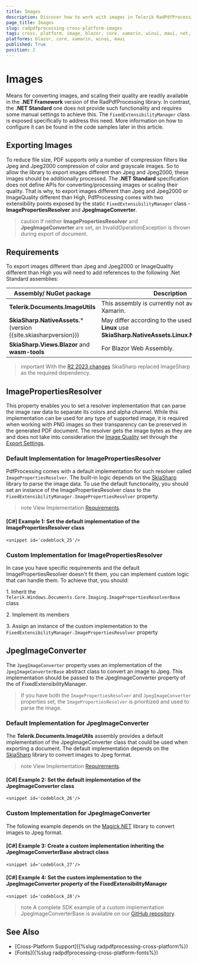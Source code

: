 ```yaml
---
title: Images
description: Discover how to work with images in Telerik RadPdfProcessing for cross-platform .NET applications.
page_title: Images
slug: radpdfprocessing-cross-platform-images
tags: cross, platform, image, blazor, core, xamarin, winui, maui, net, standard, linux, ios 
platforms: blazor, core, xamarin, winui, maui
published: True
position: 2
---
```


# Images

Means for converting images, and scaling their quality are readily available in the **.NET Framework** version of the RadPdfProcessing library. In contrast, the **.NET Standard** one does not provide such functionality and requires some manual settings to achieve this. The `FixedExtensibilityManager` class is exposed specifically to address this need. 
More information on how to configure it can be found in the code samples later in this article.

## Exporting Images

To reduce file size, PDF supports only a number of compression filters like Jpeg and Jpeg2000 compression of color and grayscale images. So to allow the library to export images different than Jpeg and Jpeg2000, these images should be additionally processed. The **.NET Standard** specification does not define APIs for converting/processing images or scaling their quality. That is why, to export images different than Jpeg and Jpeg2000 or ImageQuality different than High, PdfProcessing comes with two extensibility points exposed by the static `FixedExtensibilityManager` class - **ImagePropertiesResolver** and **JpegImageConverter**.

>caution If neither **ImagePropertiesResolver** and **JpegImageConverter** are set, an InvalidOperationException is thrown during export of document.

## Requirements

To export images different than Jpeg and Jpeg2000 or ImageQuality different than High you will need to add references to the following .Net Standard assemblies:

|Assembly/ NuGet package|Description|
|----|----|
|**Telerik.Documents.ImageUtils**|This assembly is currently not available in UI for Xamarin.|
|**SkiaSharp.NativeAssets.*** (version {{site.skiasharpversion}})|May differ according to the used platform. For **Linux** use <b>SkiaSharp.NativeAssets.Linux.NoDependencies|
|**SkiaSharp.Views.Blazor** and **wasm-tools**|For Blazor Web Assembly.|

>important With the [R2 2023 changes](https://docs.telerik.com/devtools/document-processing/libraries/radpdfprocessing/changes-and-backward-compatibility/backward-compatibility#whats-different-in-2023-r2) SkiaSharp replaced ImageSharp as the required dependency.

## ImagePropertiesResolver 

This property enables you to set a resolver implementation that can parse the image raw data to separate its colors and alpha channel. While this implementation can be used for any type of supported image, it is required when working with PNG images so their transparency can be preserved in the generated PDF document. The resolver gets the image bytes as they are and does not take into consideration the [Image Quality](https://docs.telerik.com/devtools/document-processing/libraries/radpdfprocessing/formats-and-conversion/pdf/pdfformatprovider/settings#imagequality) set through the [Export Settings](https://docs.telerik.com/devtools/document-processing/libraries/radpdfprocessing/formats-and-conversion/pdf/pdfformatprovider/settings#export-settings).

### Default Implementation for ImagePropertiesResolver

PdfProcessing comes with a default implementation for such resolver called `ImagePropertiesResolver`. The built-in logic depends on the [SkiaSharp](https://www.nuget.org/packages/SkiaSharp/) library to parse the image data. To use the default functionality, you should set an instance of the ImagePropertiesResolver class to the `FixedExtensibilityManager.ImagePropertiesResolver` property.

>note View Implementation [Requirements](#requirements).

#### **[C#] Example 1: Set the default implementation of the ImagePropertiesResolver class**
    <snippet id='codeblock_25'/>

### Custom Implementation for ImagePropertiesResolver

In case you have specific requirements and the default ImagePropertiesResolver doesn't fit them, you can implement custom logic that can handle them. To achieve that, you should:

1\. Inherit the `Telerik.Windows.Documents.Core.Imaging.ImagePropertiesResolverBase` class
   
2\. Implement its members
   
3\. Assign an instance of the custom implementation to the `FixedExtensibilityManager.ImagePropertiesResolver` property 

## JpegImageConverter 

The `JpegImageConverter` property uses an implementation of the `JpegImageConverterBase` abstract class to convert an image to Jpeg. This implementation should be passed to the JpegImageConverter property of the of FixedExtensibilityManager.
       
> If you have both the `ImagePropertiesResolver` and `JpegImageConverter` properties set, the `ImagePropertiesResolver` is prioritized and used to parse the image.

### Default Implementation for JpegImageConverter

The **Telerik.Documents.ImageUtils** assembly provides a default implementation of the JpegImageConverter class that could be used when exporting a document. The default implementation depends on the [SkiaSharp](https://www.nuget.org/packages/SkiaSharp/) library to convert images to Jpeg format.

>note View Implementation [Requirements](#requirements).

#### **[C#] Example 2: Set the default implementation of the JpegImageConverter class**
    <snippet id='codeblock_26'/>

### Custom Implementation for JpegImageConverter

The following example depends on the [Magick.NET](https://www.nuget.org/packages/Magick.NET-Q16-AnyCPU/) library to convert images to Jpeg format.
    
#### **[C#] Example 3: Create a custom implementation inheriting the JpegImageConverterBase abstract class**
    <snippet id='codeblock_27'/>
    
#### **[C#] Example 4: Set the custom implementation to the JpegImageConverter property of the FixedExtensibilityManager**
    <snippet id='codeblock_28'/>


>note A complete SDK example of a custom implementation JpegImageConverterBase is available on our [GitHub repository](https://github.com/telerik/document-processing-sdk/tree/master/PdfProcessing/CustomJpegImageConverter).

## See Also

 * [Cross-Platform Support]({%slug radpdfprocessing-cross-platform%})
 * [Fonts]({%slug radpdfprocessing-cross-platform-fonts%}) 